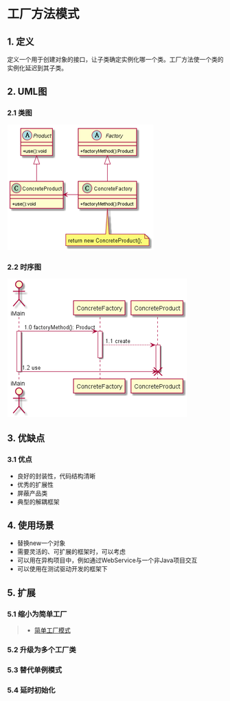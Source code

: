 # 工厂方法模式
## 1. 定义
定义一个用于创建对象的接口，让子类确定实例化哪一个类。工厂方法使一个类的实例化延迟到其子类。
## 2. UML图
### 2.1 类图
![factorymethod](image/factorymethod.png)
### 2.2 时序图
![factorymethodseq](image/factorymethodseq.png)
## 3. 优缺点
### 3.1 优点
* 良好的封装性，代码结构清晰
* 优秀的扩展性
* 屏蔽产品类
* 典型的解耦框架
## 4. 使用场景
* 替换new一个对象
* 需要灵活的、可扩展的框架时，可以考虑
* 可以用在异构项目中，例如通过WebService与一个非Java项目交互
* 可以使用在测试驱动开发的框架下
## 5. 扩展
### 5.1 缩小为简单工厂
>* [简单工厂模式](../simplefactory/README.md)
### 5.2 升级为多个工厂类
### 5.3 替代单例模式
### 5.4 延时初始化
